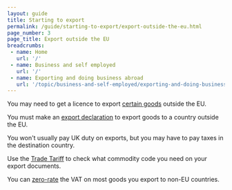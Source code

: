 ```yaml
---
layout: guide
title: Starting to export
permalink: /guide/starting-to-export/export-outside-the-eu.html
page_number: 3
page_title: Export outside the EU
breadcrumbs:
 - name: Home
   url: '/'
 - name: Business and self employed
   url: '/'
 - name: Exporting and doing business abroad
   url: '/topic/business-and-self-employed/exporting-and-doing-business-abroad.html'   
---
```


You may need to get a licence to export [certain goods](/guide/starting-to-export/export-licences.html) outside the EU.

You must make an [export declaration](/guide/import-goods-outside-eu/overview.html) to export goods to a country outside the EU. 

You won't usually pay UK duty on exports, but you may have to pay taxes in the destination country.

Use the [Trade Tariff](/start/trade-tariff.html) to check what commodity code you need on your export documents.

You can [zero-rate](/vat-businesses/vat-rates) the VAT on most goods you export to non-EU countries.
